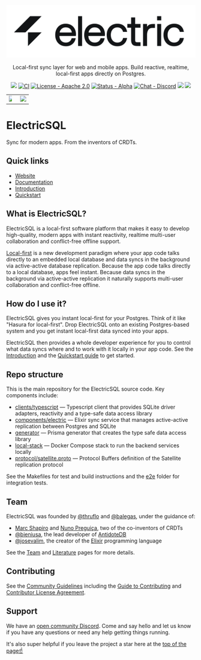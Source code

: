 <p align="center">
  <a href="https://electric-sql.com" target="_blank">
    <picture>
      <source media="(prefers-color-scheme: dark)"
          srcset="https://raw.githubusercontent.com/electric-sql/meta/main/identity/ElectricSQL-logo-light-trans.svg"
      />
      <source media="(prefers-color-scheme: light)"
          srcset="https://raw.githubusercontent.com/electric-sql/meta/main/identity/ElectricSQL-logo-black.svg"
      />
      <img alt="ElectricSQL logo"
          src="https://raw.githubusercontent.com/electric-sql/meta/main/identity/ElectricSQL-logo-black.svg"
      />
    </picture>
  </a>
</p>

<p align="center">
  Local-first sync layer for web and mobile apps. Build reactive, realtime, local-first apps directly on Postgres.
<p>

<p align="center">
  <a href="https://github.com/electric-sql/electric/stargazers/"><img src="https://img.shields.io/github/stars/electric-sql/electric?style=social&label=Star&maxAge=2592000" /></a>
  <a href="https://github.com/electric-sql/electric/actions"><img src="https://github.com/electric-sql/electric/workflows/CI/badge.svg" alt="CI"></a>
  <a href="https://github.com/electric-sql/blob/main/LICENSE"><img src="https://img.shields.io/badge/license-Apache_2.0-green" alt="License - Apache 2.0"></a>
  <a href="https://electric-sql.com/docs/reference/limitations"><img src="https://img.shields.io/badge/status-alpha-orange" alt="Status - Alpha"></a>
  <a href="https://discord.electric-sql.com"><img src="https://img.shields.io/discord/933657521581858818?color=5969EA&label=discord" alt="Chat - Discord"></a>
  <a href="https://twitter.com/ElectricSQL" target="_blank"><img src="https://img.shields.io/twitter/follow/nestframework.svg?style=social&label=Follow @ElectricSQL"></a>
  <a href="https://fosstodon.org/@electric" target="_blank"><img src="https://img.shields.io/mastodon/follow/109599644322136925.svg?domain=https%3A%2F%2Ffosstodon.org"></a>
</p>

<p align="center">
  <table class="foo">
    <tr>
      <td><a href="https://youtu.be/_U5Z8AQy0hc" target="_blank"><img src="https://img.youtube.com/vi/_U5Z8AQy0hc/maxresdefault.jpg" style="max-width: 50%"></a></td>
      <td><a href="https://youtu.be/UNiYlPoeElE" target="_blank"><img src="https://img.youtube.com/vi/UNiYlPoeElE/maxresdefault.jpg" style="max-width: 100%"></a></td>
    </tr>
  </table>
</p>

# ElectricSQL

Sync for modern apps. From the inventors of CRDTs.

## Quick links

- [Website](https://electric-sql.com)
- [Documentation](https://electric-sql.com/docs)
- [Introduction](https://electric-sql.com/docs/intro/local-first)
- [Quickstart](https://electric-sql.com/docs/quickstart)

## What is ElectricSQL?

ElectricSQL is a local-first software platform that makes it easy to develop high-quality, modern apps with instant reactivity, realtime multi-user collaboration and conflict-free offline support.

[Local-first](https://www.inkandswitch.com/local-first/) is a new development paradigm where your app code talks directly to an embedded local database and data syncs in the background via active-active database replication. Because the app code talks directly to a local database, apps feel instant. Because data syncs in the background via active-active replication it naturally supports multi-user collaboration and conflict-free offline.

## How do I use it?

ElectricSQL gives you instant local-first for your Postgres. Think of it like "Hasura for local-first". Drop ElectricSQL onto an existing Postgres-based system and you get instant local-first data synced into your apps.

ElectricSQL then provides a whole developer experience for you to control what data syncs where and to work with it locally in your app code. See the [Introduction](https://electric-sql.com/docs/intro-local-first) and the [Quickstart guide](https://electric-sql.com/docs/quickstart) to get started.

## Repo structure

This is the main repository for the ElectricSQL source code. Key components include:

- [clients/typescript](https://github.com/electric-sql/electric/tree/main/clients/typescript) &mdash; Typescript client that provides SQLite driver adapters, reactivity and a type-safe data access library
- [components/electric](https://github.com/electric-sql/electric/tree/main/components/electric) &mdash; Elixir sync service that manages active-active replication between Postgres and SQLite
- [generator](https://github.com/electric-sql/electric/tree/main/generator) &mdash; Prisma generator that creates the type safe data access library
- [local-stack](https://github.com/electric-sql/electric/tree/main/local-stack) &mdash; Docker Compose stack to run the backend services locally
- [protocol/satellite.proto](https://github.com/electric-sql/electric/tree/main/protocol/satellite.proto) &mdash; Protocol Buffers definition of the Satellite replication protocol

See the Makefiles for test and build instructions and the [e2e](https://github.com/electric-sql/electric/tree/main/e2e) folder for integration tests.

## Team

ElectricSQL was founded by [@thruflo](https://github.com/thruflo) and [@balegas](https://github.com/balegas), under the guidance of:

- [Marc Shapiro](https://lip6.fr/Marc.Shapiro) and [Nuno Preguiça](https://asc.di.fct.unl.pt/~nmp), two of the co-inventors of CRDTs
- [@bieniusa](https://linkedin.com/in/annette-bieniusa-b0807b145), the lead developer of [AntidoteDB](https://www.antidotedb.eu)
- [@josevalim](https://www.linkedin.com/in/josevalim), the creator of the [Elixir](https://elixir-lang.org) programming language

See the [Team](https://electric-sql.com/about/team) and [Literature](https://electric-sql.com/docs/reference/literature) pages for more details.

## Contributing

See the [Community Guidelines](https://github.com/electric-sql/electric/blob/main/CODE_OF_CONDUCT.md) including the [Guide to Contributing](https://github.com/electric-sql/electric/blob/main/CONTRIBUTING.md) and [Contributor License Agreement](https://github.com/electric-sql/electric/blob/main/CLA.md).

## Support

We have an [open community Discord](https://discord.electric-sql.com). Come and say hello and let us know if you have any questions or need any help getting things running.

It's also super helpful if you leave the project a star here at the [top of the page☝️](#start-of-content)
